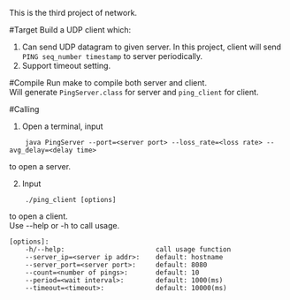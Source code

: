 This is the third project of network.

#Target
Build a UDP client which:       
1. Can send UDP datagram to given server. In this project, client will send ```PING seq_number timestamp``` to server periodically.      
2. Support timeout setting.     


#Compile
Run make to compile both server and client.     
Will generate ```PingServer.class``` for server and ```ping_client``` for client.

#Calling
1. Open a terminal, input     
```
    java PingServer --port=<server port> --loss_rate=<loss rate> --avg_delay=<delay time>
```
to open a server.       

2. Input
```
    ./ping_client [options]
```
to open a client.       
Use --help or -h to call usage.
```
[options]:
    -h/--help:                       call usage function
    --server_ip=<server ip addr>:    default: hostname
    --server_port=<server port>:     default: 8080
    --count=<number of pings>:       default: 10
    --period=<wait interval>:        default: 1000(ms)
    --timeout=<timeout>:             default: 10000(ms)
```
